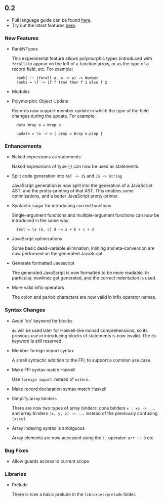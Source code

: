 ## 0.2

- Full language guide can be found [here](http://functorial.com/purescript).
- Try out the latest features [here](http://tryps.functorial.com).

### New Features

- RankNTypes

  This experimental feature allows polymorphic types (introduced with `forall`) to appear on the left of a function arrow, or as the type of a record field, etc. For example:
  
        rank2 :: (forall a. a -> a) -> Number
        rank2 = \f -> if f true then f 1 else f 2
  
- Modules
- Polymorphic Object Update

  Records now support member update in which the type of the field changes during the update. For example:

        data Wrap a = Wrap a
        
        update = \o -> o { prop = Wrap o.prop }

### Enhancements

- Naked expressions as statements
  
  Naked expressions of type `{}` can now be used as statements.

- Split code generation into `AST -> JS` and `JS -> String`
  
  JavaScript generation is now split into the generation of a JavaScript AST, and the pretty-printing of that AST. This enables some optimizations, and a better JavaScript pretty-printer.
  
- Syntactic sugar for introducing curried functions
  
  Single-argument functions and multiple-argument functions can now be introduced in the same way:

        test = \a (b, c) d -> a + b + c + d

- JavaScript optimizations

  Some basic dead-variable elimination, inlining and eta-conversion are now performed on the generated JavaScript.
  
- Generate formatted Javascript

  The generated JavaScript is now formatted to be more readable. In particular, newlines get generated, and the correct indentation is used.

- More valid infix operators
  
  The colon and period characters are now valid in infix operator names.

### Syntax Changes

- Avoid 'do' keyword for blocks
  
  `do` will be used later for Haskell-like monad comprehensions, so its previous use in introducing blocks of statements is now invalid. The `do` keyword is still reserved.

- Member foreign import syntax

  A small syntactic addition to the FFI, to support a common use case. 

- Make FFI syntax match Haskell
  
  Use `foreign import` instead of `extern`.

- Make record declaration syntax match Haskell
- Simplify array binders
   
  There are now two types of array binders: cons binders `x : xs -> ...` and array binders `[x, y, z] -> ...` instead of the previously confusing `[x:xs]`.

- Array indexing syntax is ambiguous

  Array elements are now accessed using the `!!` operator: `arr !! 0` etc.

### Bug Fixes

- Allow guards access to current scope

### Libraries

- Prelude

  There is now a basic prelude in the `libraries/prelude` folder.

